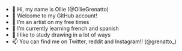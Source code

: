 - 👋 Hi, my name is Ollie (@OllieGrenatto)
- 🥸 Welcome to my GitHub account!
- 👀 I’m an artist on my free times
- 🌱 I’m currently learning french and spanish
- 💞️ I like to study drawing in a lot of ways
- 📫 You can find me on Twitter, reddit and Instagram!! (@grenatto_)
<!---
OllieGrenatto/OllieGrenatto is a ✨ special ✨ repository because its `README.md` (this file) appears on your GitHub profile.
You can click the Preview link to take a look at your changes.
--->
